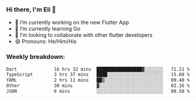 ### Hi there, I'm Eli 👋
- 🔭 I’m currently working on the new Flutter App
- 🌱 I’m currently learning Go
- 🦄 I’m looking to collaborate with other flutter developers
- 😄 Pronouns: He/Him/His

### Weekly breakdown:
<!--START_SECTION:waka-->

```txt
Dart              16 hrs 32 mins  █████████████████▓░░░░░░░   71.21 %
TypeScript        3 hrs 37 mins   ████░░░░░░░░░░░░░░░░░░░░░   15.60 %
YAML              2 hrs 11 mins   ██▒░░░░░░░░░░░░░░░░░░░░░░   09.40 %
Other             30 mins         ▓░░░░░░░░░░░░░░░░░░░░░░░░   02.16 %
JSON              6 mins          ░░░░░░░░░░░░░░░░░░░░░░░░░   00.50 %
```

<!--END_SECTION:waka-->
